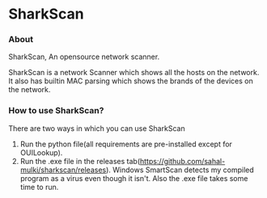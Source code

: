 # SharkScan

### About

SharkScan, An opensource network scanner. 

SharkScan is a network Scanner which shows all the hosts on the network. 
It also has builtin MAC parsing which shows the brands of the devices on the network.

### How to use SharkScan?

There are two ways in which you can use SharkScan

 1. Run the python file(all requirements are pre-installed except for OUILookup).
 2. Run the .exe file in the releases tab(https://github.com/sahal-mulki/sharkscan/releases). Windows SmartScan detects my compiled program as a virus even though it isn't. Also the .exe  file takes some time to run.
